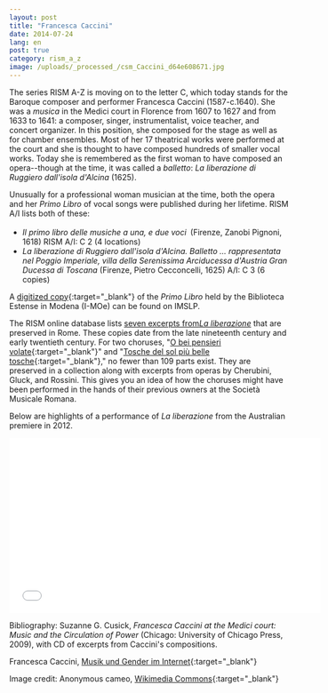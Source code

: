 ```yaml
---
layout: post
title: "Francesca Caccini"
date: 2014-07-24
lang: en
post: true
category: rism_a_z
image: /uploads/_processed_/csm_Caccini_d64e608671.jpg
---
```



The series RISM A-Z is moving on to the letter C, which today stands for the Baroque composer and performer Francesca Caccini (1587-c.1640). She was a _musica_ in the Medici court in Florence from 1607 to 1627 and from 1633 to 1641: a composer, singer, instrumentalist, voice teacher, and concert organizer. In this position, she composed for the stage as well as for chamber ensembles. Most of her 17 theatrical works were performed at the court and she is thought to have composed hundreds of smaller vocal works. Today she is remembered as the first woman to have composed an opera--though at the time, it was called a _balletto_: _La liberazione di Ruggiero dall'isola d'Alcina_ (1625).

Unusually for a professional woman musician at the time, both the opera and her _Primo Libro_ of vocal songs were published during her lifetime. RISM A/I lists both of these:

- _Il primo libro delle musiche a una, e due voci_<sup> </sup> (Firenze, Zanobi Pignoni, 1618)
RISM A/I: C 2 (4 locations)
- _La liberazione di Ruggiero dall'isola d'Alcina. Balletto ... rappresentata nel Poggio Imperiale, villa della Serenissima Arciducessa d'Austria Gran Ducessa di Toscana_ (Firenze, Pietro Cecconcelli, 1625)
A/I: C 3 (6 copies)



A [digitized copy](http://imslp.org/wiki/Primo_Libro_della_Musiche_%28Caccini,_Francesca%29){:target="_blank"} of the _Primo Libro_ held by the Biblioteca Estense in Modena (I-MOe) can be found on IMSLP.

The RISM online database lists [seven excerpts from](https://opac.rism.info/search?View=rism&q=liberazione "external-link-new-window")_[La liberazione](https://opac.rism.info/search?View=rism&q=liberazione "external-link-new-window")_ that are preserved in Rome. These copies date from the late nineteenth century and early twentieth century. For two choruses, "[O bei pensieri volate](http://opac.rism.info/search?id=853000787&db=251&View=rism){:target="_blank"}" and "[Tosche del sol più belle tosche](http://opac.rism.info/search?id=853002122&db=251&View=rism){:target="_blank"}," no fewer than 109 parts exist. They are preserved in a collection along with excerpts from operas by Cherubini, Gluck, and Rossini. This gives you an idea of how the choruses might have been performed in the hands of their previous owners at the Società Musicale Romana.

Below are highlights of a performance of _La liberazione_ from the Australian premiere in 2012.

<iframe width="560" height="315" src="//www.youtube.com/embed/pXozGldzMLY" frameborder="0" allowfullscreen></iframe>





Bibliography: Suzanne G. Cusick, _Francesca Caccini at the Medici court: Music and the Circulation of Power_ (Chicago: University of Chicago Press, 2009), with CD of excerpts from Caccini's compositions.

Francesca Caccini, [Musik und Gender im Internet](http://mugi.hfmt-hamburg.de/A_lexartikel/lexartikel.php?id=cacc1587){:target="_blank"}

Image credit: Anonymous cameo, [Wikimedia Commons](http://commons.wikimedia.org/wiki/File:Francesca_Caccini.jpg){:target="_blank"}



<script type="text/javascript">var switchTo5x=true;</script><script type="text/javascript" src="http://w.sharethis.com/button/buttons.js"></script><script type="text/javascript">stLight.options({publisher: "9b601438-1ce1-49d8-bfd7-9cff5df54c17", doNotHash: false, doNotCopy: false, hashAddressBar: false});</script>